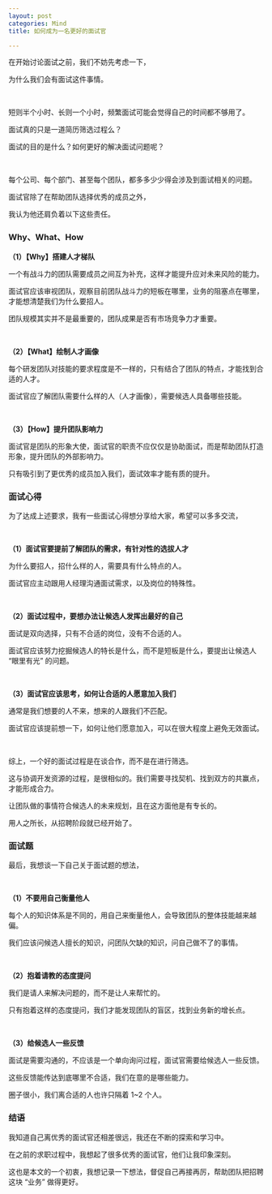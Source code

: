 ```yaml
---
layout: post
categories: Mind
title: 如何成为一名更好的面试官

---
```


在开始讨论面试之前，我们不妨先考虑一下，

为什么我们会有面试这件事情。

<br/>

短则半个小时、长则一个小时，频繁面试可能会觉得自己的时间都不够用了。

面试真的只是一道简历筛选过程么？

面试的目的是什么？如何更好的解决面试问题呢？

<br/>

每个公司、每个部门、甚至每个团队，都多多少少得会涉及到面试相关的问题。

面试官除了在帮助团队选择优秀的成员之外，

我认为他还肩负着以下这些责任。

### Why、What、How

**（1）【Why】搭建人才梯队**

一个有战斗力的团队需要成员之间互为补充，这样才能提升应对未来风险的能力。

面试官应该审视团队，观察目前团队战斗力的短板在哪里，业务的阻塞点在哪里，才能想清楚我们为什么要招人。

团队规模其实并不是最重要的，团队成果是否有市场竞争力才重要。

<br/>

**（2）【What】绘制人才画像**

每个研发团队对技能的要求程度是不一样的，只有结合了团队的特点，才能找到合适的人才。

面试官应了解团队需要什么样的人（人才画像），需要候选人具备哪些技能。

<br/>

**（3）【How】提升团队影响力**

面试官是团队的形象大使，面试官的职责不应仅仅是协助面试，而是帮助团队打造形象，提升团队的外部影响力。

只有吸引到了更优秀的成员加入我们，面试效率才能有质的提升。

### 面试心得

为了达成上述要求，我有一些面试心得想分享给大家，希望可以多多交流，

<br/>

**（1）面试官要提前了解团队的需求，有针对性的选拔人才**

为什么要招人，招什么样的人，需要具有什么特点的人。

面试官应主动跟用人经理沟通面试需求，以及岗位的特殊性。

<br/>

**（2）面试过程中，要想办法让候选人发挥出最好的自己**

面试是双向选择，只有不合适的岗位，没有不合适的人。

面试官应该努力挖掘候选人的特长是什么，而不是短板是什么，要提出让候选人 “眼里有光” 的问题。

<br/>

**（3）面试官应该思考，如何让合适的人愿意加入我们**

通常是我们想要的人不来，想来的人跟我们不匹配。

面试官应该提前想一下，如何让他们愿意加入，可以在很大程度上避免无效面试。

<br/>

综上，一个好的面试过程是在谈合作，而不是在进行筛选。

这与协调开发资源的过程，是很相似的。我们需要寻找契机、找到双方的共赢点，才能形成合力。

让团队做的事情符合候选人的未来规划，且在这方面他是有专长的。

用人之所长，从招聘阶段就已经开始了。

### 面试题

最后，我想谈一下自己关于面试题的想法，

<br/>

**（1）不要用自己衡量他人**

每个人的知识体系是不同的，用自己来衡量他人，会导致团队的整体技能越来越偏。

我们应该问候选人擅长的知识，问团队欠缺的知识，问自己做不了的事情。

<br/>

**（2）抱着请教的态度提问**

我们是请人来解决问题的，而不是让人来帮忙的。

只有抱着这样的态度提问，我们才能发现团队的盲区，找到业务新的增长点。

<br/>

**（3）给候选人一些反馈**

面试是需要沟通的，不应该是一个单向询问过程，面试官需要给候选人一些反馈。

这些反馈能传达到底哪里不合适，我们在意的是哪些能力。

圈子很小，我们离合适的人也许只隔着 1~2 个人。

### 结语

我知道自己离优秀的面试官还相差很远，我还在不断的探索和学习中。

在之前的求职过程中，我想起了很多优秀的面试官，他们让我印象深刻。

这也是本文的一个初衷，我想记录一下想法，督促自己再接再厉，帮助团队把招聘这块 “业务” 做得更好。
